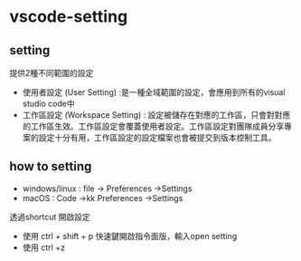 # vscode-setting

## setting

提供2種不同範圍的設定

- 使用者設定 (User Setting) :是一種全域範圍的設定，會應用到所有的visual studio code中
- 工作區設定 (Workspace Setting) : 設定被儲存在對應的工作區，只會對對應的工作區生效。工作區設定會覆蓋使用者設定。工作區設定對團隊成員分享專案的設定十分有用，工作區設定的設定檔案也會被提交到版本控制工具。

## how to setting

- windows/linux : file -> Preferences ->Settings
- macOS : Code ->kk Preferences ->Settings

透過shortcut 開啟設定
- 使用 ctrl + shift + p 快速鍵開啟指令面版，輸入open setting
- 使用 ctrl +z